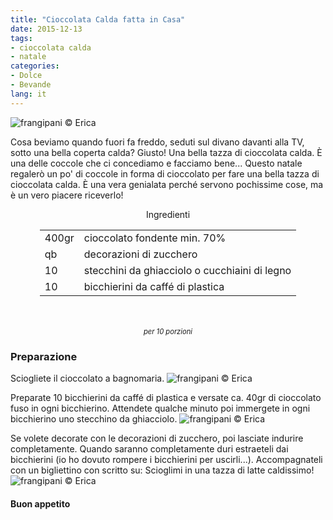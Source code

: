 ```yaml
---
title: "Cioccolata Calda fatta in Casa"
date: 2015-12-13
tags:
- cioccolata calda
- natale
categories:
- Dolce
- Bevande
lang: it
---
```

![](header.jpg "frangipani © Erica")

Cosa beviamo quando fuori fa freddo, seduti sul divano davanti alla TV, sotto una bella coperta calda? Giusto! Una bella tazza di cioccolata calda. È una delle coccole che ci concediamo e facciamo bene... Questo natale regalerò un po' di coccole in forma di cioccolato per fare una bella tazza di cioccolata calda. È una vera genialata perché servono pochissime cose, ma è un vero piacere riceverlo!


<div id="wrapper" style="text-align: center">
  <div id="yourdiv" style="display: inline-block;">
    <div class="ingredients">
      <div class="ingredients-title">Ingredienti</div>
      <table>
        <tbody>
          </tr>
          <tr>
            <td>400gr</td>
            <td>cioccolato fondente min. 70%</td>
          </tr>
          <tr>
            <td>qb</td>
            <td>decorazioni di zucchero</td>
          </tr>
          <tr>
            <td>10</td>
            <td>stecchini da ghiacciolo o cucchiaini di legno</td>
          </tr>
          <tr>
            <td>10</td>
            <td>bicchierini da caffé di plastica</td>   
          </tr>
        </tbody>
      </table>
      <br></br>
      <i class="pull-right" style="font-size: 80%;">per 10 porzioni</i>
    </div>
  </div>
</div>


<h3>
  <font color="grey">
    <i class="fa fa-cogs"></i>
  </font> Preparazione
</h3>

Sciogliete il cioccolato a bagnomaria. 
![](cioccolato.jpg "frangipani © Erica")

Preparate 10 bicchierini da caffé di plastica e versate ca. 40gr di cioccolato fuso in ogni bicchierino. Attendete qualche minuto poi immergete in ogni bicchierino uno stecchino da ghiacciolo.
![](bicchierini.jpg "frangipani © Erica")

Se volete decorate con le decorazioni di zucchero, poi lasciate indurire completamente. Quando saranno completamente duri estraeteli dai bicchierini (io ho dovuto rompere i bicchierini per uscirli...). Accompagnateli con un bigliettino con scritto su: Scioglimi in una tazza di latte caldissimo!
![](risultato.jpg "frangipani © Erica")



<h4>Buon appetito
  <font color="red">
    <i class="fa fa-smile-o"></i>
  </font>
</h4>